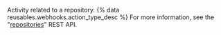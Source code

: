 Activity related to a repository. {% data reusables.webhooks.action_type_desc %} For more information, see the "[repositories](/v3/repos/)" REST API.
